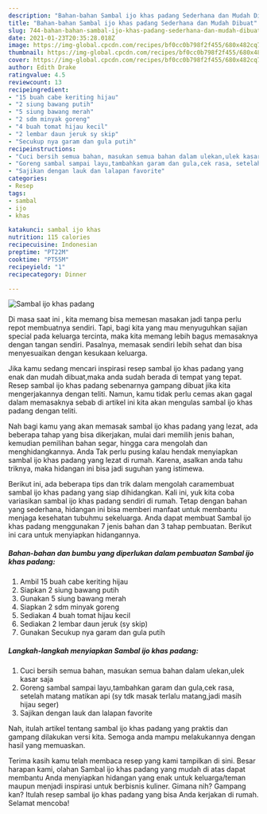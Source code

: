 ```yaml
---
description: "Bahan-bahan Sambal ijo khas padang Sederhana dan Mudah Dibuat"
title: "Bahan-bahan Sambal ijo khas padang Sederhana dan Mudah Dibuat"
slug: 744-bahan-bahan-sambal-ijo-khas-padang-sederhana-dan-mudah-dibuat
date: 2021-01-23T20:35:28.018Z
image: https://img-global.cpcdn.com/recipes/bf0cc0b798f2f455/680x482cq70/sambal-ijo-khas-padang-foto-resep-utama.jpg
thumbnail: https://img-global.cpcdn.com/recipes/bf0cc0b798f2f455/680x482cq70/sambal-ijo-khas-padang-foto-resep-utama.jpg
cover: https://img-global.cpcdn.com/recipes/bf0cc0b798f2f455/680x482cq70/sambal-ijo-khas-padang-foto-resep-utama.jpg
author: Edith Drake
ratingvalue: 4.5
reviewcount: 13
recipeingredient:
- "15 buah cabe keriting hijau"
- "2 siung bawang putih"
- "5 siung bawang merah"
- "2 sdm minyak goreng"
- "4 buah tomat hijau kecil"
- "2 lembar daun jeruk sy skip"
- "Secukup nya garam dan gula putih"
recipeinstructions:
- "Cuci bersih semua bahan, masukan semua bahan dalam ulekan,ulek kasar saja"
- "Goreng sambal sampai layu,tambahkan garam dan gula,cek rasa, setelah matang matikan api (sy tdk masak terlalu matang,jadi masih hijau seger)"
- "Sajikan dengan lauk dan lalapan favorite"
categories:
- Resep
tags:
- sambal
- ijo
- khas

katakunci: sambal ijo khas 
nutrition: 115 calories
recipecuisine: Indonesian
preptime: "PT22M"
cooktime: "PT55M"
recipeyield: "1"
recipecategory: Dinner

---
```



![Sambal ijo khas padang](https://img-global.cpcdn.com/recipes/bf0cc0b798f2f455/680x482cq70/sambal-ijo-khas-padang-foto-resep-utama.jpg)

Di masa  saat ini , kita memang bisa memesan masakan jadi tanpa perlu repot membuatnya sendiri. Tapi, bagi kita yang mau menyuguhkan sajian special pada keluarga tercinta, maka kita memang lebih bagus memasaknya dengan tangan sendiri. Pasalnya, memasak sendiri lebih sehat dan bisa menyesuaikan dengan kesukaan keluarga.

Jika kamu sedang mencari inspirasi resep sambal ijo khas padang yang enak dan mudah dibuat,maka anda sudah berada di tempat yang tepat. Resep sambal ijo khas padang  sebenarnya gampang dibuat jika kita mengerjakannya dengan teliti. Namun, kamu tidak perlu cemas akan gagal dalam memasaknya 
sebab di artikel ini kita akan mengulas sambal ijo khas padang dengan teliti.  



Nah bagi kamu yang akan memasak sambal ijo khas padang yang lezat, ada beberapa tahap yang bisa dikerjakan, mulai dari memilih jenis bahan, kemudian pemilihan bahan segar, hingga cara mengolah dan menghidangkannya. Anda Tak perlu pusing kalau hendak menyiapkan sambal ijo khas padang yang lezat di rumah. Karena, asalkan anda  tahu triknya, maka hidangan ini bisa jadi suguhan yang istimewa.

Berikut ini, ada beberapa tips dan trik dalam mengolah caramembuat sambal ijo khas padang yang siap dihidangkan. Kali ini, yuk kita coba variasikan sambal ijo khas padang sendiri di rumah. Tetap dengan bahan yang sederhana, hidangan ini bisa memberi manfaat untuk membantu menjaga kesehatan tubuhmu sekeluarga. Anda dapat membuat Sambal ijo khas padang menggunakan 7 jenis bahan dan 3 tahap pembuatan. Berikut ini cara untuk menyiapkan hidangannya.

<!--inarticleads1-->

##### Bahan-bahan dan bumbu yang diperlukan dalam pembuatan Sambal ijo khas padang:

1. Ambil 15 buah cabe keriting hijau
1. Siapkan 2 siung bawang putih
1. Gunakan 5 siung bawang merah
1. Siapkan 2 sdm minyak goreng
1. Sediakan 4 buah tomat hijau kecil
1. Sediakan 2 lembar daun jeruk (sy skip)
1. Gunakan Secukup nya garam dan gula putih




<!--inarticleads2-->

##### Langkah-langkah menyiapkan Sambal ijo khas padang:

1. Cuci bersih semua bahan, masukan semua bahan dalam ulekan,ulek kasar saja
1. Goreng sambal sampai layu,tambahkan garam dan gula,cek rasa, setelah matang matikan api (sy tdk masak terlalu matang,jadi masih hijau seger)
1. Sajikan dengan lauk dan lalapan favorite




Nah, itulah artikel tentang  sambal ijo khas padang  yang praktis dan gampang dilakukan versi kita. Semoga anda mampu melakukannya dengan hasil yang memuaskan. 

Terima kasih kamu telah membaca resep yang kami tampilkan di sini. Besar harapan kami, olahan  Sambal ijo khas padang yang mudah di atas dapat membantu Anda menyiapkan hidangan yang enak untuk keluarga/teman maupun menjadi inspirasi untuk berbisnis kuliner. Gimana nih? Gampang kan? Itulah resep sambal ijo khas padang yang bisa Anda kerjakan di rumah. Selamat mencoba!

